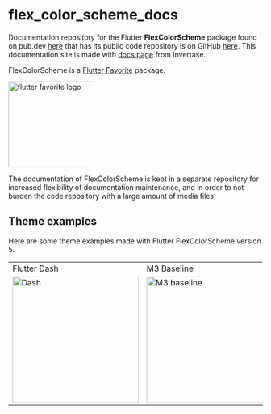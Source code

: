 # flex_color_scheme_docs

Documentation repository for the Flutter **FlexColorScheme** package found on
pub.dev [here](https://pub.dev/packages/flex_color_scheme) that has its public code repository is on
GitHub [here](https://github.com/rydmike/flex_color_scheme).
This documentation site is made with [docs.page](https://docs.page/) from Invertase.

FlexColorScheme is a [Flutter Favorite](https://docs.flutter.dev/development/packages-and-plugins/favorites) package.

[<img src="https://rydmike.com/assets_fcsv4/flutter-favorite-logo.png?raw=true?" alt="flutter favorite logo" width="170"/>](https://docs.flutter.dev/development/packages-and-plugins/favorites)



The documentation of FlexColorScheme is kept in a separate repository for increased flexibility
of documentation maintenance, and in order to not burden the code repository with a large
amount of media files.

## Theme examples

Here are some theme examples made with Flutter FlexColorScheme version 5.

<table>
  <tr>
    <td>Flutter Dash</td>
    <td>M3 Baseline</td>
    <td>Verdun Green</td>
    <td>Dell Genoa Green</td>
  </tr>
  <tr>
    <td><img src="https://github.com/rydmike/flex_color_scheme_docs/blob/master/docs/images/fcs-v5-l-37.png?raw=true" alt="Dash" width="250"/></td>
    <td><img src="https://github.com/rydmike/flex_color_scheme_docs/blob/master/docs/images/fcs-v5-l-38.png?raw=true" alt="M3 baseline" width="250"/></td>
    <td><img src="https://github.com/rydmike/flex_color_scheme_docs/blob/master/docs/images/fcs-v5-l-39.png?raw=true" alt="Verdun green" width="250"/></td>
    <td><img src="https://github.com/rydmike/flex_color_scheme_docs/blob/master/docs/images/fcs-v5-l-40.png?raw=true" alt="Dell genoa" width="250"/></td>
  </tr>
 </table>
